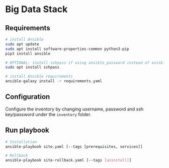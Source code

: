 # Big Data Stack

## Requirements

```bash
# install Ansible
sudo apt update
sudo apt install software-properties-common python3-pip
pip3 install ansible

# OPTIONAL: install sshpass if using ansible_password instead of ansible_ssh_private_key_file
sudo apt install sshpass

# install Ansible requirements
ansible-galaxy install -r requirements.yaml
```

## Configuration

Configure the inventory by changing username, password and ssh key/password under the `inventory` folder.

## Run playbook

```bash
# Installation
ansible-playbook site.yaml [--tags [prerequisites, services]]

# Rollback
ansible-playbook site-rollback.yaml [--tags [uninstall]]
```
